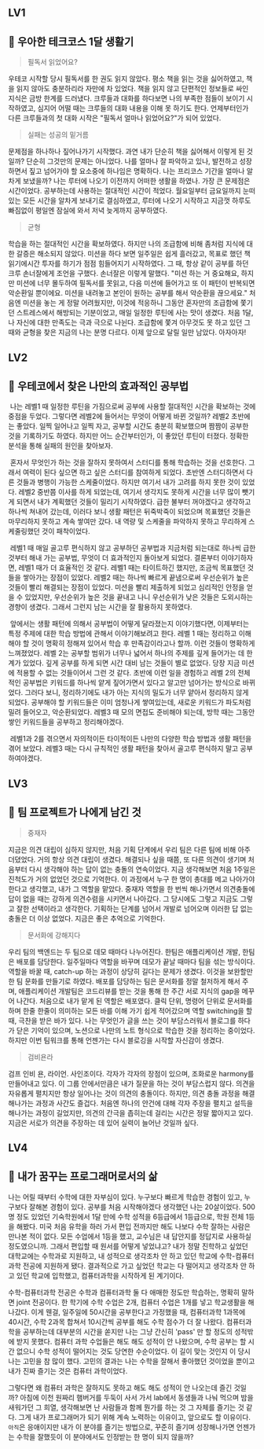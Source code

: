 ## LV1

## 🚀 우아한 테크코스 1달 생활기

> 필독서 읽었어요?

우테코 시작할 당시 필독서를 한 권도 읽지 않았다. 평소 책을 읽는 것을 싫어하였고, 책을 읽지 않아도 충분하리라 자만에 차 있었다. 책을 읽지 않고 단편적인 정보들로 싸인 지식은 금방 한계를 드러냈다. 크루들과 대화를 하다보면 나의 부족한 점들이 보이기 시작하였고, 심지어 어떨 때는 크루들의 대화 내용을 이해 못 하기도 한다. 언제부터인가 다른 크루들과의 첫 대화 시작은 "필독서 얼마나 읽었어요?"가 되어 있었다.

> 실패는 성공의 밑거름

문제점을 하나하나 짚어나가기 시작했다. 과연 내가 단순히 책을 싫어해서 이렇게 된 것일까? 단순히 그것만의 문제는 아니었다. 나를 얼마나 잘 파악하고 있나, 발전하고 성장하면서 짚고 넘어가야 할 요소중에 하나임은 명확하다. 나는 프리코스 기간을 얼마나 알차게 보냈을까? 나는 루터에 나오기 이전까지 어떠한 생활을 하였나. 가장 큰 문제점은 시간이었다. 공부하는데 사용하는 절대적인 시간이 적었다. 월요일부터 금요일까지 눈떠있는 모든 시간을 알차게 보내기로 결심하였고, 루터에 나오기 시작하고 지금껏 하루도 빠짐없이 평일엔 잠실에 와서 저녁 늦게까지 공부하였다. 

> 균형

학습을 하는 절대적인 시간을 확보하였다. 하지만 나의 조급함에 비해 좀처럼 지식에 대한 갈증은 해소되지 않았다. 미션을 하다 보면 일주일은 쉽게 흘러갔고, 목표로 했던 책 읽기에시간 투자를 하기가 점점 힘들어지기 시작하였다. 그 때, 항상 같이 공부를 하던 크루 손너잘에게 조언을 구했다. 손너잘은 이렇게 말했다. "미션 하는 거 중요해요, 하지만 미션에 너무 몰두하여 필독서를 못읽고, 다음 미션에 들어가고 또 이 패턴이 반복되면 악순환일 뿐이에요. 미션을 내려놓고 본인이 원하는 공부를 해서 악순환을 끊으세요." 처음엔 미션을 놓는 게 정말 어려웠지만, 이것에 적응하니 그동안 혼자만의 조급함에 쫓기던 스트레스에서 해방되는 기분이었고, 매일 일정한 루틴에 사는 맛이 생겼다. 처음 1달, 나 자신에 대한 만족도는 극과 극으로 나뉜다. 조급함에 쫓겨 아무것도 못 하고 있던 그때와 균형을 찾은 지금의 나는 분명 다르다. 이제 앞으로 달릴 일만 남았다. 아자아자!



## LV2

## 🚀 우테코에서 찾은 나만의 효과적인 공부법

​	나는 레벨1 때 일정한 루틴을 가짐으로써 공부에 사용할 절대적인 시간을 확보하는 것에 중점을 두었다. 그렇다면 레벨2에 들어서는 무엇이 어떻게 바뀐 것일까? 레벨2 초반에는 좋았다. 일찍 일어나고 일찍 자고, 공부할 시간도 충분히 확보했으며 짬짬이 공부한 것을 기록하기도 하였다. 하지만 어느 순간부터인가, 이 좋았던 루틴이 터졌다. 정확한 분석을 통해 실패의 원인을 찾아보자.

​	혼자서 무엇인가 하는 것을 잘하지 못하여서 스터디를 통해 학습하는 것을 선호한다. 그래서 여력이 된다 싶으면 하고 싶은 스터디를 참여하게 되었다. 초반엔 스터디하면서 다른 것들과 병행이 가능한 스케줄이었다. 하지만 여기서 내가 고려를 하지 못한 것이 있었다. 레벨2 중반쯤 이사를 하게 되었는데, 여기서 생각지도 못하게 시간을 너무 많이 뺏기게 되면서 내가 계획했던 것들이 밀리기 시작하였다. 급한 불부터 꺼야겠다고 생각하고 하나씩 쳐내어 갔는데, 이러다 보니 생활 패턴은 뒤죽박죽이 되었으며 목표했던 것들은 마무리하지 못하고 계속 쌓여만 갔다. 내 역량 및 스케줄을 파악하지 못하고 무리하게 스케줄링했던 것이 패착이었다.

​	레벨1 때 매일 골고루 편식하지 않고 공부하던 공부법과 지금처럼 되는대로 하나씩 급한 것부터 해내 가는 공부법, 무엇이 더 효과적인지 돌아보게 되었다. 결론부터 이야기하자면, 레벨1 때가 더 효율적인 것 같다. 레벨1 때는 타이트하긴 했지만, 조금씩 목표했던 것들을 쌓아가는 장점이 있었다. 레벨2 때는 하나씩 빠르게 끝냄으로써 우선순위가 높은 것들이 빨리 해결되는 장점이 있었다. 미션을 빨리 제출하게 되었고 심리적인 안정을 얻을 수 있었지만, 우선순위가 높은 것을 끝내고 나니 우선순위가 낮은 것들은 도외시하는 경향이 생겼다. 그래서 그런지 남는 시간을 잘 활용하지 못하였다. 

​	앞에서는 생활 패턴에 의해서 공부법이 어떻게 달라졌는지 이야기했다면, 이제부터는 특정 주제에 대한 학습 방법에 관해서 이야기해보려고 한다. 레벨 1 때는 정리하고 이해해야 할 것이 명확히 정해져 있어서 학습 후  만족감이라고나 할까. 이런 것들이 명확하게 느껴졌었다. 레벨 2는 공부할 범위가 너무나 넓어서 하나의 주제를 깊게 들어가는 데 한계가 있었다. 깊게 공부를 하게 되면 시간 대비 남는 것들이 별로 없었다. 당장 지금 미션에 적용할 수 없는 것들이어서 그런 것 같다. 초반에 이런 일을 경험하고 레벨 2의 전체적인 공부법은 키워드를 하나씩 얕게 짚어가면서 있다고 알고만 넘어가는 방식으로 바뀌었다. 그러다 보니, 정리하기에도 내가 아는 지식의 밀도가 너무 얕아서 정리하지 않게 되었다. 공부해야 할 키워드들은 이미 엄청나게 쌓여있는데, 새로운 키워드가 파도처럼 밀려 들어오고, 악순환되었다. 레벨3 때 모의 면접도 준비해야 되는데, 방학 때는 그동안 쌓인 키워드들을 공부하고 정리해야겠다. 

​	레벨1과 2를 겪으면서 자의적이든 타이적이든 나만의 다양한 학습 방법과 생활 패턴을 겪어 보았다. 레벨3 때는 다시 규칙적인 생활 패턴을 찾아서 골고루 편식하지 말고 공부하여야겠다.



## LV3

## 🚀 팀 프로젝트가 나에게 남긴 것

> 중재자

지금은 의견 대립이 심하지 않지만, 처음 기획 단계에서 우리 팀은 다른 팀에 비해 아주 더뎠었다. 거의 항상 의견 대립이 생겼다. 해결되나 싶을 때쯤, 또 다른 의견이 생기며 처음부터 다시 생각해야 하는 답이 없는 충돌의 연속이었다. 지금 생각해보면 처음 1주일은 진척도가 거의 없었던 것으로 기억한다. 이 과정에서 누구 한 명이 총대를 메고 나아가야 한다고 생각했고, 내가 그 역할을 맡았다. 중재자 역할을 한 번씩 해나가면서 의견충돌에 답이 없을 때는 강하게 의견수렴을 시키면서 나아갔다. 그 당시에도 그렇고 지금도 그렇고 잘한 선택이라고 생각한다. 기획하는 단계를 넘어서 개발로 넘어오며 이러한 답 없는 충돌은 더 이상 없었다. 지금은 좋은 추억으로 기억한다.

> 문서화에 강해지다

우리 팀의 백엔드는 두 팀으로 데모 때마다 나누어진다. 한팀은 애플리케이션 개발, 한팀은 배포를 담당한다. 일주일마다 역할을 바꾸며 데모가 끝날 때마다 팀을 섞는 방식이다. 역할을 바꿀 때, catch-up 하는 과정이 상당히 길다는 문제가 생겼다. 이것을 보완할만한 팀 문화를 만들기로 하였다. 배포를 담당하는 팀은 문서화를 정말 철저하게 해서 주며, 애플리케이션 개발팀은 코드리뷰를 받는 것을 통해 한 주간 서로 지식의 gap을 메꾸어 나간다. 처음으로 내가 맡게 된 역할은 배포였다. 클릭 단위, 명령어 단위로 문서화를 하며 한줄 한줄이 의미하는 모든 바를 이해 가기 쉽게 적어갔으며 역할 switching을 할 때, 극찬을 받은 바가 있다. 나는 무엇인가 글을 쓰는 것이 부담스러워서 블로그를 하다가 닫은 기억이 있으며, 노션으로 나만의 노트 형식으로 학습한 것을 정리하는 중이었다. 하지만 이번 팀워크를 통해 언젠가는 다시 블로깅을 시작할 자신감이 생겼다.

> 검비욘라

검프 인비 욘, 라이언. 사인조이다. 각자가 각자의 장점이 있으며, 조화로운 harmony를 만들어내고 있다. 이 그룹 안에서만큼은 내가 질문을 하는 것이 부담스럽지 않다. 의견을 자유롭게 펼치지만 항상 일어나는 것이 의견의 충돌이다. 하지만, 의견 충돌 과정을 해결해나가는 과정과 사간도 즐겁다. 처음엔 하나의 안건에 대해 각자 주장을 펼치고 설득을 해나가는 과정이 길었지만, 의견의 간극을 좁히는데 걸리는 시간은 정말 짧아지고 있다. 지금은 서로가 의견을 주장하는 데 있어 실력이 늘어난 것일까 싶다.


## LV4

## 🚀 내가 꿈꾸는 프로그래머로서의 삶

나는 어릴 때부터 수학에 대한 자부심이 있다. 누구보다 빠르게 학습한 경험이 있고, 누구보다 잘해본 경험이 있다. 공부를 처음 시작해야겠다 생각했던 나는 20살이었다. 500명 정도 있었던 기숙학원에서 1달 만에 수학 성적을 6등급에서 1등급으로, 학원 전체 1등을 해봤다. 미국 처음 유학을 하러 가서 편입 전까지만 해도 나보다 수학 잘하는 사람은 만나본 적이 없다. 모든 수업에서 1등을 했고, 교수님은 내 답안지를 정답지로 사용하실 정도였으니까. 그래서 편입할 때 원서를 어떻게 넣었냐고? 내가 정말 진학하고 싶었던 대학교에는 수학과로 지원하고, 내 성적으로 생각조차 안 하고 있던 학교에 수학-컴퓨터과학 전공에 지원하게 됐다. 결과적으로 가고 싶었던 학교는 다 떨어지고 생각조차 안 하고 있던 학교에 입학했고, 컴퓨터과학을 시작하게 된 계기이다.

수학-컴퓨터과학 전공은 수학과 컴퓨터과학 둘 다 애매한 정도만 학습하는, 명확히 말하면 joint 전공이다. 한 학기에 수학 수업은 2개, 컴퓨터 수업은 1개를 넣고 학교생활을 해나갔다. 이게 웬걸, 일주일에 50시간을 공부한다고 가정했을 때, 컴퓨터과학 1과목에 40시간, 수학 2과목 합쳐서 10시간씩 공부를 해도 수학 점수가 더 잘 나왔다. 컴퓨터과학을 공부하는데 대부분의 시간을 쏟지만 나는 그냥 간신히 'pass' 만 할 정도의 성적밖에 받지 못했다. 컴퓨터 과학 수업들은 해도 해도 성적이 안 나왔으며, 수학 공부는 할 시간 없으니 수학 성적이 떨어지는 것도 당연한 수순이었다. 이 길이 맞는 것인지 이 당시 나는 고민을 참 많이 했다. 고민의 결과는 나는 수학을 잘해서 좋아했던 것이었을 뿐이고 내가 진짜 즐기는 것은 컴퓨터 과학이었다. 

그렇다면 왜 컴퓨터 과학은 잘하지도 못하고 해도 해도 성적이 안 나오는데 즐긴 것일까? 아침에 이천 원짜리 햄버거를 두둑이 사서 가서 lab에서 동생들과 나눠 먹으며 밤을 새워가던 그 희열, 생각해보면 난 사람들과 함께 뭔가를 하는 것 그 자체를 즐기는 것 같다. 그게 내가 프로그래머가 되기 위해 계속 노력하는 이유이고, 앞으로도 할 이유이다. `아직`은 응애이지만 내가 이 분야를 즐기는 방법으로, 꾸준히 즐기며 성장해나가면 언젠가는 수학을 잘했듯이 이 분야에서도 인정받는 한 명이 되지 않을까? 

